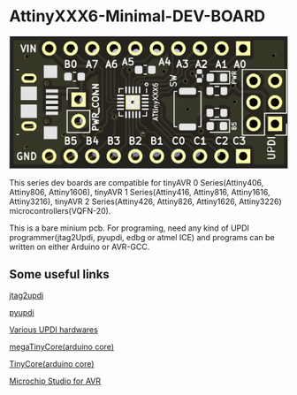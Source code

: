 # AttinyXXX6-Minimal-DEV-BOARD
<img src="/board.png">

This series dev boards are compatible for tinyAVR 0 Series(Attiny406, Attiny806, Attiny1606), tinyAVR 1 Series(Attiny416, Attiny816, Attiny1616, Attiny3216), tinyAVR 2 Series(Attiny426, Attiny826, Attiny1626, Attiny3226) microcontrollers(VQFN-20).

This is a bare minium pcb. For programing, need any kind of UPDI programmer(jtag2Updi, pyupdi, edbg or atmel ICE) and programs can be written on either Arduino or AVR-GCC.

Some useful links
--------------------

[jtag2updi](https://github.com/ElTangas/jtag2updi.git) 

[pyupdi](https://github.com/mraardvark/pyupdi.git)

[Various UPDI hardwares](https://github.com/wagiminator/AVR-Programmer.git)

[megaTinyCore(arduino core)](https://github.com/SpenceKonde/megaTinyCore.git)

[TinyCore(arduino core)](https://github.com/xukangmin/TinyCore.git)

[Microchip Studio for AVR](https://www.microchip.com/en-us/tools-resources/develop/microchip-studio)
